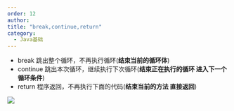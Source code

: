 ```yaml
---
order: 12
author: 
title: "break,continue,return"
category:
  - Java基础
---
```


- break 跳出整个循环，不再执行循环(**结束当前的循环体**)
- continue 跳出本次循环，继续执行下次循环(**结束正在执行的循环 进入下一个循环条件**)
- return 程序返回，不再执行下面的代码(**结束当前的方法 直接返回**)

![](https://qtp-1324720525.cos.ap-shanghai.myqcloud.com/blog/image-20250208183307277.png)